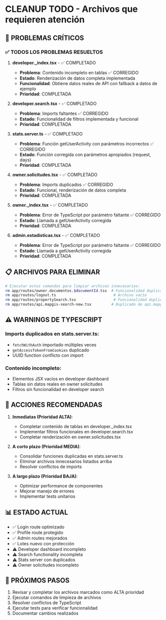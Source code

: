 # CLEANUP TODO - Archivos que requieren atención

## 🚨 PROBLEMAS CRÍTICOS

### ✅ TODOS LOS PROBLEMAS RESUELTOS

1. **developer._index.tsx** - ✅ COMPLETADO
   - **Problema**: Contenido incompleto en tablas ✅ CORREGIDO
   - **Estado**: Renderización de datos completa implementada
   - **Funcionalidad**: Obtiene datos reales de API con fallback a datos de ejemplo
   - **Prioridad**: COMPLETADA

2. **developer.search.tsx** - ✅ COMPLETADO
   - **Problema**: Imports faltantes ✅ CORREGIDO
   - **Estado**: Funcionalidad de filtros implementada y funcional
   - **Prioridad**: COMPLETADA

3. **stats.server.ts** - ✅ COMPLETADO
   - **Problema**: Función getUserActivity con parámetros incorrectos ✅ CORREGIDO
   - **Estado**: Función corregida con parámetros apropiados (request, days)
   - **Prioridad**: COMPLETADA

4. **owner.solicitudes.tsx** - ✅ COMPLETADO
   - **Problema**: Imports duplicados ✅ CORREGIDO
   - **Estado**: Funcional, renderización de datos completa
   - **Prioridad**: COMPLETADA

5. **owner._index.tsx** - ✅ COMPLETADO
   - **Problema**: Error de TypeScript por parámetro faltante ✅ CORREGIDO
   - **Estado**: Llamada a getUserActivity corregida
   - **Prioridad**: COMPLETADA

6. **admin.estadisticas.tsx** - ✅ COMPLETADO
   - **Problema**: Error de TypeScript por parámetro faltante ✅ CORREGIDO
   - **Estado**: Llamada a getUserActivity corregida
   - **Prioridad**: COMPLETADA

## 📋 ARCHIVOS PARA ELIMINAR

```bash
# Ejecutar estos comandos para limpiar archivos innecesarios:
rm app/routes/owner.documentos.$documentId.tsx  # Funcionalidad duplicada
rm app/routes/logout.ts                          # Archivo vacío
rm app/routes/propertySearch.tsx                 # Funcionalidad duplicada
rm app/routes/api.mapgis-search-new.tsx         # Duplicado de api.mapgis-search.tsx
```

## ⚠️ WARNINGS DE TYPESCRIPT

### Imports duplicados en stats.server.ts:
- `fetchWithAuth` importado múltiples veces
- `getAccessTokenFromCookies` duplicado
- UUID function conflicto con import

### Contenido incompleto:
- Elementos JSX vacíos en developer dashboard
- Tablas sin datos reales en owner solicitudes
- Filtros sin funcionalidad en developer search

## 🔧 ACCIONES RECOMENDADAS

1. **Inmediatas (Prioridad ALTA)**:
   - Completar contenido de tablas en developer._index.tsx
   - Implementar filtros funcionales en developer.search.tsx
   - Completar renderización en owner.solicitudes.tsx

2. **A corto plazo (Prioridad MEDIA)**:
   - Consolidar funciones duplicadas en stats.server.ts
   - Eliminar archivos innecesarios listados arriba
   - Resolver conflictos de imports

3. **A largo plazo (Prioridad BAJA)**:
   - Optimizar performance de componentes
   - Mejorar manejo de errores
   - Implementar tests unitarios

## 📊 ESTADO ACTUAL

- ✅ Login route optimizado
- ✅ Profile route protegido
- ✅ Admin routes mejorados
- ✅ Lotes nuevo con protección
- ⚠️ Developer dashboard incompleto
- ⚠️ Search functionality incompleta
- ⚠️ Stats server con duplicados
- ⚠️ Owner solicitudes incompleto

## 🎯 PRÓXIMOS PASOS

1. Revisar y completar los archivos marcados como ALTA prioridad
2. Ejecutar comandos de limpieza de archivos
3. Resolver conflictos de TypeScript
4. Ejecutar tests para verificar funcionalidad
5. Documentar cambios realizados